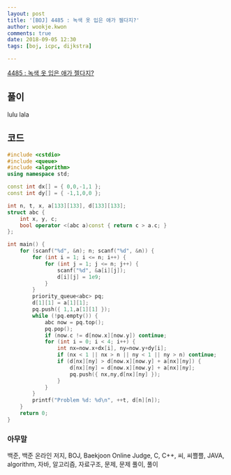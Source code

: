 ```yaml
---
layout: post
title: '[BOJ] 4485 : 녹색 옷 입은 애가 젤다지?'
author: wookje.kwon
comments: true
date: 2018-09-05 12:30
tags: [boj, icpc, dijkstra]

---
```


[4485 : 녹색 옷 입은 애가 젤다지?](https://www.acmicpc.net/problem/4485)  

## 풀이

lulu lala

## 코드

```cpp
#include <cstdio>
#include <queue>
#include <algorithm>
using namespace std;

const int dx[] = { 0,0,-1,1 };
const int dy[] = { -1,1,0,0 };

int n, t, x, a[133][133], d[133][133];
struct abc {
    int x, y, c;
    bool operator <(abc a)const { return c > a.c; }
};

int main() {
    for (scanf("%d", &n); n; scanf("%d", &n)) {
        for (int i = 1; i <= n; i++) {
            for (int j = 1; j <= n; j++) {
                scanf("%d", &a[i][j]);
                d[i][j] = 1e9;
            }
        }
        priority_queue<abc> pq;
        d[1][1] = a[1][1];
        pq.push({ 1,1,a[1][1] });
        while (!pq.empty()) {
            abc now = pq.top();
            pq.pop();
            if (now.c != d[now.x][now.y]) continue;
            for (int i = 0; i < 4; i++) {
                int nx=now.x+dx[i], ny=now.y+dy[i];
                if (nx < 1 || nx > n || ny < 1 || ny > n) continue;
                if (d[nx][ny] > d[now.x][now.y] + a[nx][ny]) {
                    d[nx][ny] = d[now.x][now.y] + a[nx][ny];
                    pq.push({ nx,ny,d[nx][ny] });
                }
            }
        }
        printf("Problem %d: %d\n", ++t, d[n][n]);
    }
    return 0;
}
```

### 아무말  
백준, 백준 온라인 저지, BOJ, Baekjoon Online Judge, C, C++, 씨, 씨쁠쁠, JAVA, algorithm, 자바, 알고리즘, 자료구조, 문제, 문제 풀이, 풀이
